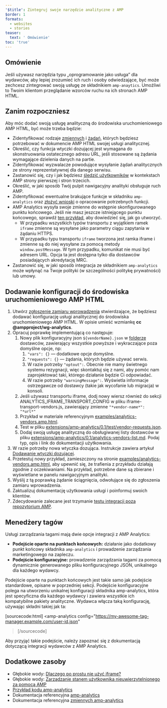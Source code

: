 ```yaml
---
'$title': Zintegruj swoje narzędzie analityczne z AMP
$order: 1
formats:
  - websites
  - stories
teaser:
  text: ' Omówienie'
toc: 'true'
---
```


## Omówienie <a name="overview"></a>

Jeśli używasz narzędzia typu „oprogramowanie jako usługa” dla wydawców, aby lepiej zrozumieć ich ruch i osoby odwiedzające, być może zechcesz zintegrować swoją usługę ze składnikiem `amp-anaytics`. Umożliwi to Twoim klientom przeglądanie wzorców ruchu na ich stronach AMP HTML.

## Zanim rozpoczniesz <a name="before-you-begin"></a>

Aby móc dodać swoją usługę analityczną do środowiska uruchomieniowego AMP HTML, być może trzeba będzie:

- Zidentyfikować rodzaje [zmiennych](https://github.com/ampproject/amphtml/blob/main/extensions/amp-analytics/analytics-vars.md) i [żądań](https://github.com/ampproject/amphtml/blob/main/extensions/amp-analytics/amp-analytics.md#requests), których będziesz potrzebować w dokumencie AMP HTML swojej usługi analitycznej.
- Określić, czy funkcja wtyczki dozującej jest wymagana do skonstruowania ostatecznego adresu URL, jeśli stosowane są żądania wymagające dzielenia danych na partie.
- Zidentyfikować wyzwalacze powodujące wysyłanie żądań analitycznych ze strony reprezentatywnej dla danego serwisu.
- Zastanowić się, czy i jak będziesz [śledzić użytkowników](https://github.com/ampproject/amphtml/blob/main/docs/spec/amp-managing-user-state.md) w kontekstach AMP strony pierwszej i stron trzecich.
- Określić, w jaki sposób Twój pulpit nawigacyjny analityki obsługuje ruch AMP.
- Zidentyfikować ewentualne brakujące funkcje w składniku `amp-analytics` oraz [złożyć wnioski](https://github.com/ampproject/amphtml/issues/new) o opracowanie potrzebnych funkcji.
- AMP Analytics wysyła swoje zmienne do wstępnie skonfigurowanego punktu końcowego. Jeśli nie masz jeszcze istniejącego punktu końcowego, sprawdź [ten przykład](https://github.com/ampproject/amp-publisher-sample#amp-analytics-sample), aby dowiedzieć się, jak go utworzyć.
  - W przypadku wszystkich typów transportu z wyjątkiem ramek `iframe` zmienne są wysyłane jako parametry ciągu zapytania w żądaniu HTTPS.
  - W przypadku typu transportu `iframe` tworzona jest ramka iframe i zmienne są do niej wysyłane za pomocą metody `window.postMessage`. W tym przypadku, komunikat nie musi być adresem URL. Opcja ta jest dostępna tylko dla dostawców posiadających akredytację MRC.
- Zastanowić się, w jaki sposób integracja ze składnikiem `amp-analytics` może wpłynąć na Twoje polityki (w szczególności politykę prywatności) lub umowy.

## Dodawanie konfiguracji do środowiska uruchomieniowego AMP HTML <a name="adding-your-configuration-to-the-amp-html-runtime"></a>

1. Utwórz [zgłoszenie zamiaru wprowadzenia](https://github.com/ampproject/amphtml/blob/main/extensions/amp-analytics/../../docs/contributing.md#contributing-features) stwierdzające, że będziesz dodawać konfigurację usługi analitycznej do środowiska uruchomieniowego AMP HTML. W opisie umieść wzmiankę **cc @ampproject/wg-analytics**.
2. Opracuj poprawkę implementującą co następuje:
   1. Nowy plik konfiguracyjny json `${vendorName}.json` w [folderze ](https://github.com/ampproject/amphtml/tree/main/extensions/amp-analytics/0.1/vendors) dostawców, zawierający wszystkie powyższe i wykraczające poza domyślne opcje, np:
      1. `"vars": {}` — dodatkowe opcje domyślne.
      2. `"requests": {}` — żądania, których będzie używać serwis.
      3. W razie potrzeby `"optout":`. Obecnie nie mamy świetnego systemu rezygnacji, więc skontaktuj się z nami, aby pomóc nam zaprojektować taki, którego działanie będzie Ci odpowiadać.
      4. W razie potrzeby `"warningMessage":`. Wyświetla informacje ostrzegawcze od dostawcy (takie jak wycofanie lub migracja) w konsoli.
   2. Jeśli używasz transportu iframe, dodj nowy wiersz również do sekcji ANALYTICS_IFRAME_TRANSPORT_CONFIG w pliku iframe-transport-vendors.js, zawierający zmienne `"*vendor-name*": "*url*"`
   3. Przykład w materiale referencyjnym [examples/analytics-vendors.amp.html](https://github.com/ampproject/amphtml/blob/main/extensions/amp-analytics/../../examples/analytics-vendors.amp.html).
   4. Test w pliku [extensions/amp-analytics/0.1/test/vendor-requests.json](https://github.com/ampproject/amphtml/blob/main/extensions/amp-analytics/../../extensions/amp-analytics/0.1/test/vendor-requests.json).
   5. Dodaj swoją usługę analityczną do obsługiwanej listy dostawców w pliku [extensions/amp-analytics/0.1/analytics-vendors-list.md](https://github.com/ampproject/amphtml/blob/main/extensions/amp-analytics/./analytics-vendors-list.md). Podaj typ, opis i link do dokumentacji użytkowania.
3. W razie potrzeby nowa wtyczka dozująca. Instrukcje zawiera artykuł [Dodawanie wtyczki dozującej](#add-batch-plugin).
4. Przetestuj nowy przykład, zamieszczony na stronie [examples/analytics-vendors.amp.html](https://github.com/ampproject/amphtml/blob/main/extensions/amp-analytics/../../examples/analytics-vendors.amp.html), aby upewnić się, że trafienia z przykładu działają zgodnie z oczekiwaniami. Na przykład, potrzebne dane są zbierane i wyświetlane w panelu nawigacyjnym analityki.
5. Wyślij z tą poprawką żądanie ściągnięcia, odwołujące się do zgłoszenia zamiaru wprowadzenia.
6. Zaktualizuj dokumentację użytkowania usługi i poinformuj swoich klientów.
7. Zdecydowanie zalecane jest trzymanie [testu integracji poza repozytorium AMP](https://github.com/ampproject/amphtml/blob/main/extensions/amp-analytics/../../3p/README.md#adding-proper-integration-tests).

## Menedżery tagów <a name="tag-managers"></a>

Usługi zarządzania tagami mają dwie opcje integracji z AMP Analytics:

- **Podejście oparte na punktach końcowych:** działanie jako dodatkowy punkt końcowy składnika `amp-analytics` i prowadzenie zarządzania marketingowego na zapleczu.
- **Podejście konfiguracyjne:** prowadzenie zarządzania tagami za pomocą dynamicznie generowanego pliku konfiguracyjnego JSON, unikalnego dla każdego wydawcy.

Podejście oparte na punktach końcowych jest takie samo jak podejście standardowe, opisane w poprzedniej sekcji. Podejście konfiguracyjne polega na utworzeniu unikalnej konfiguracji składnika amp-analytics, która jest specyficzna dla każdego wydawcy i zawiera wszystkie ich kompatybilne pakiety analityczne. Wydawca włącza taką konfigurację, używając składni takiej jak ta:

[sourcecode:html]
<amp-analytics
config="https://my-awesome-tag-manager.example.com/user-id.json"

> </amp-analytics>
> [/sourcecode]

Aby przyjąć takie podejście, należy zapoznać się z dokumentacją dotyczącą integracji wydawców z AMP Analytics.

## Dodatkowe zasoby <a name="further-resources"></a>

- Głębokie wody: [Dlaczego po prostu nie użyć iframe?](https://github.com/ampproject/amphtml/blob/main/extensions/amp-analytics/why-not-iframe.md)
- Głębokie wody: [Zarządzanie stanem użytkownika nieuwierzytelnionego za pomocą AMP](https://github.com/ampproject/amphtml/blob/main/docs/spec/amp-managing-user-state.md)
- [Przykład kodu amp-analytics](https://github.com/ampproject/amp-publisher-sample#amp-analytics-sample)
- Dokumentacja referencyjna [amp-analytics](https://amp.dev/documentation/components/amp-analytics)
- Dokumentacja referencyjna [zmiennych amp-analytics](https://github.com/ampproject/amphtml/blob/main/extensions/amp-analytics/analytics-vars.md)
